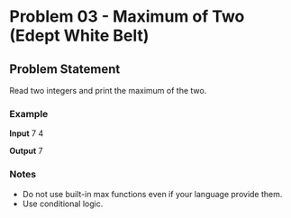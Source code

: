# Problem 03 - Maximum of Two (Edept White Belt)

## Problem Statement
Read two integers and print the maximum of the two.

### Example
**Input**
7 4


**Output**
7



### Notes
- Do not use built-in max functions even  if your language  provide them.  
- Use conditional logic.
